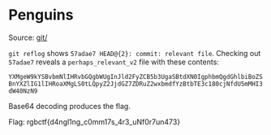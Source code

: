 # Penguins

Source: [git/](./git)

`git reflog` shows `57adae7 HEAD@{2}: commit: relevant file`. Checking out `57adae7` reveals a `perhaps_relevant_v2` file with these contents:

`YXMgeW9kYSBvbmNlIHRvbGQgbWUgInJld2FyZCB5b3UgaSBtdXN0IgphbmQgdGhlbiBoZSBnYXZlIG1lIHRoaXMgLS0tLQpyZ2JjdGZ7ZDRuZ2wxbmdfYzBtbTE3c180cjNfdU5mMHI3dW40NzN9`

Base64 decoding produces the flag.

Flag: rgbctf{d4ngl1ng_c0mm17s_4r3_uNf0r7un473}
